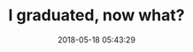 ---
layout: post
title:  "I graduated, now what?"
date:   2018-05-18 05:43:29
<!-- author: Shehab -->
categories: Profound-Thoughts
cover:  "/assets/i-graduated.png"
---